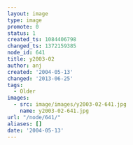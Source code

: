 ```yaml
---
layout: image
type: image
promote: 0
status: 1
created_ts: 1084406798
changed_ts: 1372159385
node_id: 641
title: y2003-02
author: anj
created: '2004-05-13'
changed: '2013-06-25'
tags:
  - Older
images:
  - src: image/images/y2003-02-641.jpg
    name: y2003-02-641.jpg
url: "/node/641/"
aliases: []
date: '2004-05-13'
---
```


